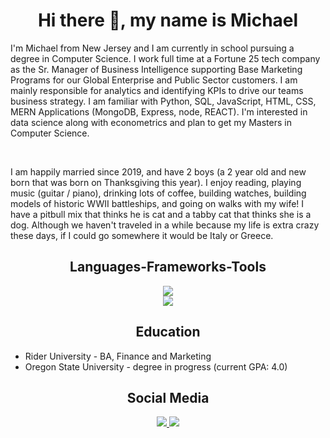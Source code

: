 <h1 align = "center">Hi there 👋, my name is Michael</h1>
<p>I'm Michael from New Jersey and I am currently in school pursuing a degree in Computer Science. I work full time at a Fortune 25 tech company as the Sr. Manager of Business Intelligence supporting Base Marketing Programs for our Global Enterprise and Public Sector customers. I am mainly responsible for analytics and identifying KPIs to drive our teams business strategy. I am familiar with Python, SQL, JavaScript, HTML, CSS, MERN Applications (MongoDB, Express, node, REACT). I'm interested in data science along with econometrics and plan to get my Masters in Computer Science. </p>
<br>
<p>I am happily married since 2019, and have 2 boys (a 2 year old and new born that was born on Thanksgiving this year). I enjoy reading, playing music (guitar / piano), drinking lots of coffee, building watches, building models of historic WWII battleships, and going on walks with my wife! I have a pitbull mix that thinks he is cat and a tabby cat that thinks she is a dog. Although we haven't traveled in a while because my life is extra crazy these days, if I could go somewhere it would be Italy or Greece. </p>

<h2 align = "center">Languages-Frameworks-Tools</h2>
<div align = "center">
  <a href="https://skillicons.dev/">
    <img src="https://skillicons.dev/icons?i=nodejs,github,python,javascript,express,mongodb,javascript"/><br>
    <img src="https://skillicons.dev/icons?i=react,mysql,html,css,vscode,npm,pycharm"/>
  </a>  
</div>

<h2 align = "center">Education</h2>
<div align = "left">
  <ul>
    <li>Rider University - BA, Finance and Marketing</li>
    <li>Oregon State University - degree in progress (current GPA: 4.0)</li>
  </ul>
</div>

<h2 align = "center">Social Media</h2>
<div align = "center">
  <a href='mailto:Msantora908@gmail.com'>
    <img src="https://img.shields.io/badge/Gmail-333333?style=for-the-badge&logo=gmail&logoColor=red"/>
  </a>
  
  <a href='https://www.linkedin.com/in/www.linkedin.com/in/msantora908/'>
    <img src="https://img.shields.io/badge/LinkedIn-0077B5?style=for-the-badge&logo=linkedin&logoColor=white"/>
  </a>
</div>
